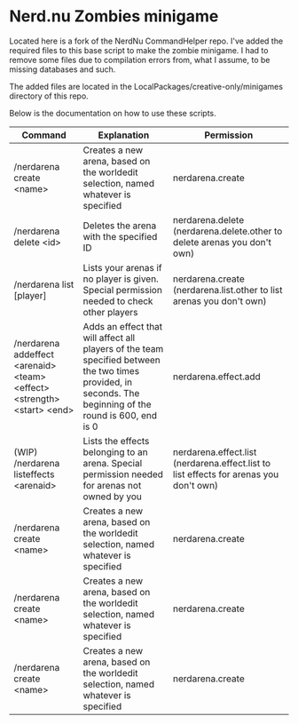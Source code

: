 # Nerd.nu Zombies minigame

Located here is a fork of the NerdNu CommandHelper repo. I've added the required files to this base script to make the zombie minigame. I had to remove some files due to compilation errors from, what I assume, to be missing databases and such.

The added files are located in the LocalPackages/creative-only/minigames directory of this repo.

Below is the documentation on how to use these scripts.

| Command | Explanation | Permission |
|---------|-------------|------------|
| /nerdarena create \<name> | Creates a new arena, based on the worldedit selection, named whatever is specified | nerdarena.create |
| /nerdarena delete \<id> | Deletes the arena with the specified ID | nerdarena.delete (nerdarena.delete.other to delete arenas you don't own) |
| /nerdarena list \[player] | Lists your arenas if no player is given. Special permission needed to check other players | nerdarena.create (nerdarena.list.other to list arenas you don't own) |
| /nerdarena addeffect \<arenaid> \<team> \<effect> \<strength> \<start> \<end> | Adds an effect that will affect all players of the team specified between the two times provided, in seconds. The beginning of the round is 600, end is 0 | nerdarena.effect.add |
| (WIP) /nerdarena listeffects \<arenaid> | Lists the effects belonging to an arena. Special permission needed for arenas not owned by you | nerdarena.effect.list (nerdarena.effect.list to list effects for arenas you don't own) |
| /nerdarena create \<name> | Creates a new arena, based on the worldedit selection, named whatever is specified | nerdarena.create |
| /nerdarena create \<name> | Creates a new arena, based on the worldedit selection, named whatever is specified | nerdarena.create |
| /nerdarena create \<name> | Creates a new arena, based on the worldedit selection, named whatever is specified | nerdarena.create |
